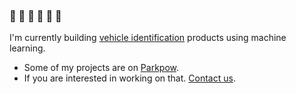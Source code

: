 ### 🚙 🚗 🚕 🚛 🚚 🛵

I'm currently building [vehicle identification](https://platerecognizer.com/) products using machine learning.
- Some of my projects are on [Parkpow](https://github.com/parkpow/).
- If you are interested in working on that. [Contact us](https://platerecognizer.com/contact/).

<!--
**marcbelmont/marcbelmont** is a ✨ _special_ ✨ repository because its `README.md` (this file) appears on your GitHub profile.

Here are some ideas to get you started:

- 🔭 I’m currently working on ...
- 🌱 I’m currently learning ...
- 👯 I’m looking to collaborate on ...
- 🤔 I’m looking for help with ...
- 💬 Ask me about ...
- 📫 How to reach me: ...
- 😄 Pronouns: ...
- ⚡ Fun fact: ...
-->
